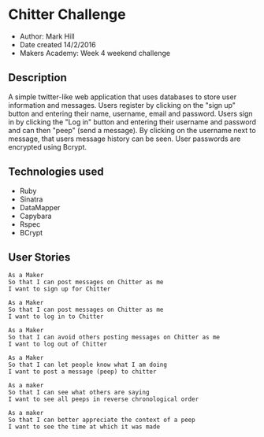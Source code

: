 Chitter Challenge
=================

* Author: Mark Hill
* Date created 14/2/2016
* Makers Academy: Week 4 weekend challenge

Description
-------
A simple twitter-like web application that uses databases to store user information and messages.
Users register by clicking on the "sign up" button and entering their name, username, email and password. Users sign in by clicking the "Log in" button and entering their username and password and can then "peep" (send a message).
By clicking on the username next to message, that users message history can be seen.
User passwords are encrypted using Bcrypt.

Technologies used
------
* Ruby
* Sinatra
* DataMapper
* Capybara
* Rspec
* BCrypt

User Stories
---------

```
As a Maker
So that I can post messages on Chitter as me
I want to sign up for Chitter

As a Maker
So that I can post messages on Chitter as me
I want to log in to Chitter

As a Maker
So that I can avoid others posting messages on Chitter as me
I want to log out of Chitter

As a Maker
So that I can let people know what I am doing  
I want to post a message (peep) to chitter

As a maker
So that I can see what others are saying  
I want to see all peeps in reverse chronological order

As a maker
So that I can better appreciate the context of a peep
I want to see the time at which it was made
```
